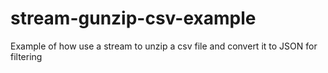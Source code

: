 # stream-gunzip-csv-example
Example of how use a stream to unzip a csv file and convert it to JSON for filtering
